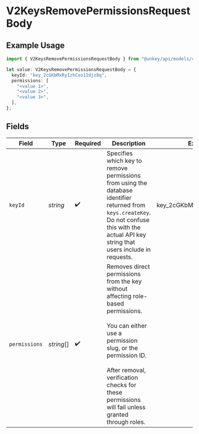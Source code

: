 # V2KeysRemovePermissionsRequestBody

## Example Usage

```typescript
import { V2KeysRemovePermissionsRequestBody } from "@unkey/api/models/components";

let value: V2KeysRemovePermissionsRequestBody = {
  keyId: "key_2cGKbMxRyIzhCxo1Idjz8q",
  permissions: [
    "<value 1>",
    "<value 2>",
    "<value 3>",
  ],
};
```

## Fields

| Field                                                                                                                                                                                                                                             | Type                                                                                                                                                                                                                                              | Required                                                                                                                                                                                                                                          | Description                                                                                                                                                                                                                                       | Example                                                                                                                                                                                                                                           |
| ------------------------------------------------------------------------------------------------------------------------------------------------------------------------------------------------------------------------------------------------- | ------------------------------------------------------------------------------------------------------------------------------------------------------------------------------------------------------------------------------------------------- | ------------------------------------------------------------------------------------------------------------------------------------------------------------------------------------------------------------------------------------------------- | ------------------------------------------------------------------------------------------------------------------------------------------------------------------------------------------------------------------------------------------------- | ------------------------------------------------------------------------------------------------------------------------------------------------------------------------------------------------------------------------------------------------- |
| `keyId`                                                                                                                                                                                                                                           | *string*                                                                                                                                                                                                                                          | :heavy_check_mark:                                                                                                                                                                                                                                | Specifies which key to remove permissions from using the database identifier returned from `keys.createKey`.<br/>Do not confuse this with the actual API key string that users include in requests.<br/>                                          | key_2cGKbMxRyIzhCxo1Idjz8q                                                                                                                                                                                                                        |
| `permissions`                                                                                                                                                                                                                                     | *string*[]                                                                                                                                                                                                                                        | :heavy_check_mark:                                                                                                                                                                                                                                | Removes direct permissions from the key without affecting role-based permissions.<br/><br/>You can either use a permission slug, or the permission ID.<br/><br/>After removal, verification checks for these permissions will fail unless granted through roles.<br/> |                                                                                                                                                                                                                                                   |